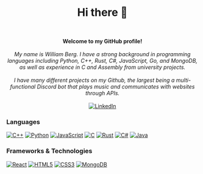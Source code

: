 <h1 align="center"> Hi there 👋 </h1> <br>
<p align="center"> 
    <b> Welcome to my GitHub profile! </b><br><br>
    <i>
         My name is William Berg. I have a strong background in programming languages including Python, C++, Rust, C#, JavaScript, Go, and MongoDB, as well as experience in C and Assembly from university projects. 
    <br><br>
    I have many different projects on my Github, the largest being a multi-functional Discord bot that plays music and communicates with websites through APIs.
    </i> <br> <br>
    <a href="https://www.linkedin.com/in/william-berg-328829277/">
        <img src="https://img.shields.io/badge/LinkedIn-blue?style=flat-square&logo=linkedin" alt="LinkedIn">
    </a>
</p>

### Languages
[![C++](https://img.shields.io/badge/C++-black?style=for-the-badge&logo=cplusplus)](https://github.com/WilleBerg)
[![Python](https://img.shields.io/badge/python-black?style=for-the-badge&logo=python)](https://github.com/WilleBerg)
[![JavaScript](https://img.shields.io/badge/javascript-black?style=for-the-badge&logo=javascript)](https://github.com/WilleBerg)
[![C](https://img.shields.io/badge/C-black?style=for-the-badge&logo=c)](https://github.com/WilleBerg)
[![Rust](https://img.shields.io/badge/rust-black?style=for-the-badge&logo=rust)](https://github.com/WilleBerg)
[![C#](https://img.shields.io/badge/csharp-black?style=for-the-badge&logo=csharp)](https://github.com/WilleBerg)
[![Java](https://img.shields.io/badge/java-black?style=for-the-badge&logo=openjdk)](https://github.com/WilleBerg)

### Frameworks & Technologies
[![React](https://img.shields.io/badge/react-black?style=for-the-badge&logo=react)](https://github.com/WilleBerg)
[![HTML5](https://img.shields.io/badge/html5-black?style=for-the-badge&logo=html5)](https://github.com/WilleBerg)
[![CSS3](https://img.shields.io/badge/css3-black?style=for-the-badge&logo=css3)](https://github.com/WilleBerg)
[![MongoDB](https://img.shields.io/badge/mongodb-black?style=for-the-badge&logo=mongodb)](https://github.com/WilleBerg)

